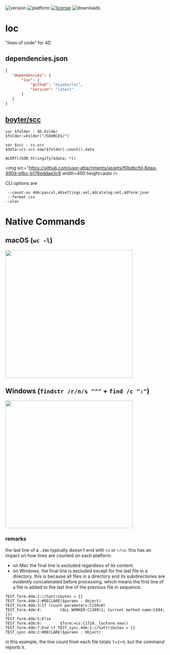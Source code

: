 ![version](https://img.shields.io/badge/version-20%2B-E23089)
![platform](https://img.shields.io/static/v1?label=platform&message=mac-intel%20|%20mac-arm%20|%20win-64&color=blue)
[![license](https://img.shields.io/github/license/miyako/loc)](LICENSE)
![downloads](https://img.shields.io/github/downloads/miyako/loc/total)

# loc
"lines of code" for 4D

## dependencies.json

 ```json
{
	"dependencies": {
		"loc": {
			"github": "miyako/loc",
			"version": "latest"
		}
	}
}
```

## [boyter/scc](https://github.com/boyter/scc)

```4d
var $folder : 4D.Folder
$folder:=Folder("/SOURCES/")

var $scc : cs.scc
$data:=cs.scc.new($folder).count().data

ALERT(JSON Stringify($data; *))
```

<img src="https://github.com/user-attachments/assets/f0bdbcfd-8daa-490d-bfbc-b176eddae3c6 width=400 height=auto />

CLI options are

```
 --count-as 4dm:pascal,4dsettings:xml,4dcatalog:xml,4dform:json
 --format csv
--uloc
```

# Native Commands

## macOS (`wc -l`)

<img src="https://github.com/user-attachments/assets/10c42ee4-4ca2-4874-952c-d329f8c04cd9" width=400 height=auto />

## Windows (`findstr /r/n/s "^"` + `find /c ":"`)

<img src="https://github.com/user-attachments/assets/5cd9f418-9bfd-43d7-8a3f-765e002f5fb2" width=400 height=auto />

### remarks

the last line of a `.4dm` typically doesn't end with `\n` or `\r\n`. this has an impact on how lines are counted on each platform.

* on Mac the final line is excluded regardless of its content.  
* on Windows, the final line is excluded except for the last file in a directory. this is because all files in a directory and its subdirectories are evidently concatenated before processing, which means the first line of a file is added to the last line of the previous file in sequence.

```
TEST_form.4dm:1://%attributes = {}
TEST_form.4dm:2:#DECLARE($params : Object)
TEST_form.4dm:3:If (Count parameters:C259=0)
TEST_form.4dm:4:        CALL WORKER:C1389(1; Current method name:C684; {})
TEST_form.4dm:5:Else
TEST_form.4dm:6:        $form:=cs:C1710._locForm.new()
TEST_form.4dm:7:End if TEST_sync.4dm:1://%attributes = {}
TEST_sync.4dm:2:#DECLARE($params : Object)
```

in this example, the line count from each file totals `7`+`2`=`9`, but the command reports `8`.
